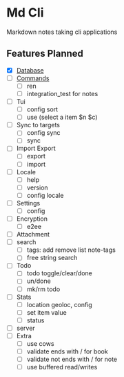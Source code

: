 # Md Cli

Markdown notes taking cli applications

## Features Planned

- [x] [Database](./docs/database.md)
- [ ] [Commands](./docs/commands.md)
  - [ ] ren
  - [ ] integration_test for notes
- [ ] Tui
  - [ ] config sort
  - [ ] use (select a item $n $c)
- [ ] Sync to targets
  - [ ] config sync
  - [ ] sync
- [ ] Import Export
  - [ ] export
  - [ ] import
- [ ] Locale
  - [ ] help
  - [ ] version
  - [ ] config locale
- [ ] Settings
  - [ ] config
- [ ] Encryption
  - [ ] e2ee
- [ ] Attachment
- [ ] search
  - [ ] tags: add remove list note-tags
  - [ ] free string search
- [ ] Todo
  - [ ] todo toggle/clear/done
  - [ ] un/done
  - [ ] mk/rm todo
- [ ] Stats
  - [ ] location geoloc, config
  - [ ] set item value
  - [ ] status
- [ ] server
- [ ] Extra
  - [ ] use cows
  - [ ] validate ends with / for book
  - [ ] validate not ends with / for note
  - [ ] use buffered read/writes
